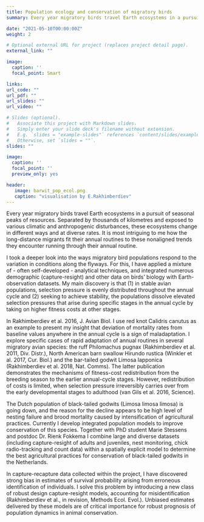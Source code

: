 ```yaml
---
title: Population ecology and conservation of migratory birds
summary: Every year migratory birds travel Earth ecosystems in a pursuit of seasonal peaks of resources. Separated by thousands of kilometres and exposed to various climatic and anthropogenic disturbances, these ecosystems change in different ways and at diverse rates. It is most intriguing to me how the long-distance migrants fit their annual routines to these nonaligned trends they encounter running through their annual routine.

date: "2021-05-10T00:00:00Z"
weight: 2

# Optional external URL for project (replaces project detail page).
external_link: ""

image:
  caption: ''
  focal_point: Smart

links:
url_code: ""
url_pdf: ""
url_slides: ""
url_video: ""

# Slides (optional).
#   Associate this project with Markdown slides.
#   Simply enter your slide deck's filename without extension.
#   E.g. `slides = "example-slides"` references `content/slides/example-slides.md`.
#   Otherwise, set `slides = ""`.
slides: ""

image:
  caption: ''
  focal_point: ''
  preview_only: yes

header:
   image: barwit_pop_ecol.png
   caption: "visualisation by E.Rakhimberdiev"
---
```


Every year migratory birds travel Earth ecosystems in a pursuit of seasonal peaks of resources. Separated by thousands of kilometres and exposed to various climatic and anthropogenic disturbances, these ecosystems change in different ways and at diverse rates. It is most intriguing to me how the long-distance migrants fit their annual routines to these nonaligned trends they encounter running through their annual routine. 

I took a deeper look into the ways migratory bird populations respond to the variation in conditions along the flyways. For this, I have applied a mixture of - often self-developed - analytical techniques, and integrated numerous demographic (capture-resight) and other data on birds’ biology with Earth-observation datasets. My main discovery is that (1) in stable avian populations, selection pressure is evenly distributed throughout the annual cycle and (2) seeking to achieve stability, the populations dissolve elevated selection pressures that arise during specific stages in the annual cycle by taking on higher fitness costs at other stages. 

In Rakhimberdiev et al. 2016, J. Avian Biol. I use red knot Calidris canutus as an example to present my insight that deviation of mortality rates from baseline values anywhere in the annual cycle is a sign of maladaptation. I explore specific cases of rapid adaptation of annual routines in several migratory avian species: the ruff Philomachus pugnax (Rakhimberdiev et al. 2011, Div. Distr.), North American barn swallow Hirundo rustica (Winkler et al. 2017, Cur. Biol.) and the bar-tailed godwit Limosa lapponica (Rakhimberdiev et al. 2018, Nat. Comms). The latter publication demonstrates the mechanisms of fitness-cost redistribution from the breeding season to the earlier annual-cycle stages. However, redistribution of costs is limited, when selection pressure irreversibly carries over from the early developmental stages to adulthood (van Gils et al. 2016, Science).

The Dutch population of black-tailed godwits (Limosa limosa limosa) is going down, and the reason for the decline appears to be high level of nesting failure and brood mortality caused by intensification of agricultural practices. Currently I develop integrated population models to improve conservation of this species. Together with PhD student Marie Stessens and postdoc Dr. Rienk Fokkema I combine large and diverse datasets (including capture-resight of adults and juveniles, nest monitoring, chick radio-tracking and count data) within a spatially explicit model to determine the best agricultural practices for conservation of black-tailed godwits in the Netherlands. 

In capture-recapture data collected within the project, I have discovered strong bias in estimates of survival probability arising from erroneous identification of individuals. I solve this problem by introducing a new class of robust design capture-resight models, accounting for misidentification (Rakhimberdiev et al., in revision, Methods Ecol. Evol.). Unbiased estimates delivered by these models are of critical importance for robust prognosis of population dynamics in animal conservation.
